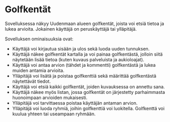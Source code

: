 # Golfkentät

Sovelluksessa näkyy Uudenmaan alueen golfkentät, joista voi etsiä tietoa ja lukea arvioita.
Jokainen käyttäjä on peruskäyttäjä tai ylläpitäjä.

Sovelluksen ominaisuuksia ovat:

* Käyttäjä voi kirjautua sisään ja ulos sekä luoda uuden tunnuksen.
* Käyttäjä näkee golfkentät kartalla ja voi painaa golfkentästä, jolloin siitä näytetään lisää tietoa (kuten kuvaus palveluista ja aukioloajat).
* Käyttäjä voi antaa arvion (tähdet ja kommentti) golfkentästä ja lukea muiden antamia arvioita.
* Ylläpitäjä voi lisätä ja poistaa golfkenttiä sekä määrittää golfkentästä näytettävät tiedot.
* Käyttäjä voi etsiä kaikki golfkentät, joiden kuvauksessa on annettu sana.
* Käyttäjä näkee myös listan, jossa golfkentät on järjestetty parhaimmasta huonoimpaan arvioiden mukaisesti.
* Ylläpitäjä voi tarvittaessa poistaa käyttäjän antaman arvion.
* Ylläpitäjä voi luoda ryhmiä, joihin golfkenttiä voi luokitella. Golfkenttä voi kuulua yhteen tai useampaan ryhmään.
